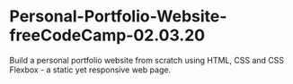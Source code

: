 # Personal-Portfolio-Website-freeCodeCamp-02.03.20
Build a personal portfolio website from scratch using HTML, CSS and CSS Flexbox - a static yet responsive web page. 
